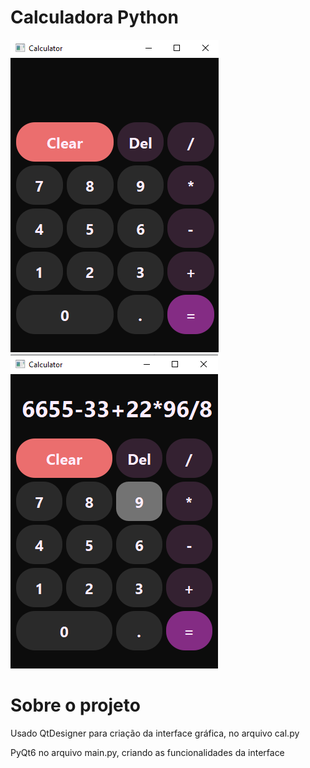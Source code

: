 # Calculadora Python

![Imagem Calculadora 1](images/calculadora1.png)
![Imagem Calculadora 2](images/calculadora2.png)


# Sobre o projeto
Usado QtDesigner para criação da interface gráfica, no arquivo cal.py

PyQt6 no arquivo main.py, criando as funcionalidades da interface